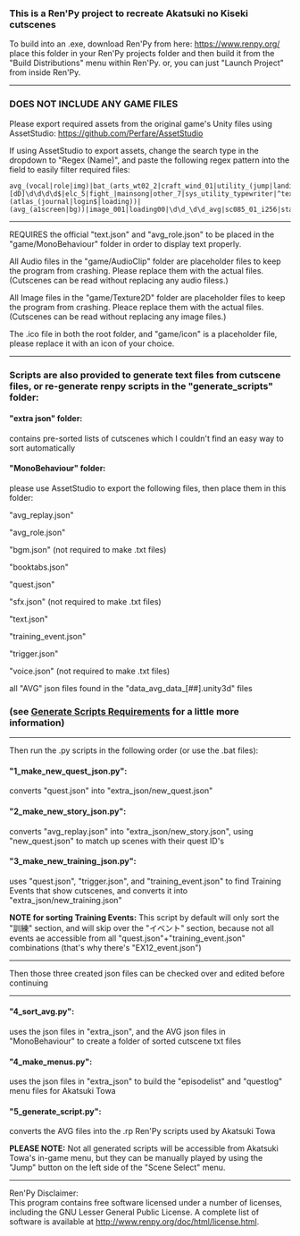 ### This is a Ren'Py project to recreate Akatsuki no Kiseki cutscenes

To build into an .exe, download Ren'Py from here: https://www.renpy.org/
place this folder in your Ren'Py projects folder and then build it from the "Build Distributions" menu within Ren'Py.
or, you can just "Launch Project" from inside Ren'Py.

---

### DOES NOT INCLUDE ANY GAME FILES

Please export required assets from the original game's Unity files using AssetStudio: <https://github.com/Perfare/AssetStudio>

If using AssetStudio to export assets, change the search type in the dropdown to "Regex (Name)", and paste the following regex pattern into the field to easily filter required files:

	avg_(vocal|role|img)|bat_(arts_wt02_2|craft_wind_01|utility_(jump|landing))|bcv_(oc00(1|2|3|4_hurt_02|6_(com_01|hurt_01)|8_c0(1_01|3_02))|sc020_sc01_0(4|5))|common_|dun_obj005_01_01|ed7v|^[eE][dD]\d\d\d\d$|elc_5|fight_|mainsong|other_7|sys_utility_typewriter|^text$|(atlas_(journal|login$|loading))|(avg_(a1screen|bg))|image_001|loading00|\d\d_\d\d_avg|sc085_01_i256|startbackground

---

REQUIRES the official "text.json" and "avg_role.json" to be placed in the "game/MonoBehaviour" folder in order to display text properly.

All Audio files in the "game/AudioClip" folder are placeholder files to keep the program from crashing.
Please replace them with the actual files.
(Cutscenes can be read without replacing any audio filess.)

All Image files in the "game/Texture2D" folder are placeholder files to keep the program from crashing.
Pleace replace them with the actual files.
(Cutscenes can be read without replacing any image files.)

The .ico file in both the root folder, and "game/icon" is a placeholder file, please replace it with an icon of your choice.

---

### Scripts are also provided to generate text files from cutscene files, or re-generate renpy scripts in the "generate_scripts" folder:

#### "extra json" folder: 
contains pre-sorted lists of cutscenes which I couldn't find an easy way to sort automatically

#### "MonoBehaviour" folder:  
please use AssetStudio to export the following files, then place them in this folder:

 "avg_replay.json"

 "avg_role.json"

 "bgm.json" (not required to make .txt files)

 "booktabs.json"

 "quest.json"

 "sfx.json" (not required to make .txt files)

 "text.json"

 "training_event.json"

 "trigger.json"

 "voice.json" (not required to make .txt files)


 all "AVG" json files found in the "data_avg_data_[##].unity3d" files

### (see [Generate Scripts Requirements](generate_scripts/MonoBehaviour/REQUIREMENTS.md) for a little more information)

---
Then run the .py scripts in the following order (or use the .bat files):

#### "1_make_new_quest_json.py":  
converts "quest.json" into "extra_json/new_quest.json" 

#### "2_make_new_story_json.py":  
converts "avg_replay.json" into "extra_json/new_story.json", using "new_quest.json" to match up scenes with their quest ID's

#### "3_make_new_training_json.py":  
uses "quest.json", "trigger.json", and "training_event.json" to find Training Events that show cutscenes, and converts it into "extra_json/new_training.json"

**NOTE for sorting Training Events:** This script by default will only sort the "訓練" section, and will skip over the "イベント" section, because not all events ae accessible from all "quest.json"+"training_event.json" combinations (that's why there's "EX12_event.json")

---

Then those three created json files can be checked over and edited before continuing

---

#### "4_sort_avg.py":  
uses the json files in "extra_json", and the AVG json files in "MonoBehaviour" to create a folder of sorted cutscene txt files

#### "4_make_menus.py":  
uses the json files in "extra_json" to build the "episodelist" and "questlog" menu files for Akatsuki Towa

#### "5_generate_script.py":  
converts the AVG files into the .rp Ren'Py scripts used by Akatsuki Towa

**PLEASE NOTE:** Not all generated scripts will be accessible from Akatsuki Towa's in-game menu, but they can be manually played by using the "Jump" button on the left side of the "Scene Select" menu.

---

Ren'Py Disclaimer:  
This program contains free software licensed under a number of licenses,
including the GNU Lesser General Public License. A complete list of software
is available at http://www.renpy.org/doc/html/license.html.
